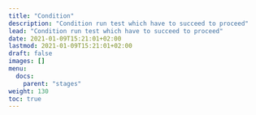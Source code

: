 ```yaml
---
title: "Condition"
description: "Condition run test which have to succeed to proceed"
lead: "Condition run test which have to succeed to proceed"
date: 2021-01-09T15:21:01+02:00
lastmod: 2021-01-09T15:21:01+02:00
draft: false
images: []
menu: 
  docs:
    parent: "stages"
weight: 130 
toc: true
---
```

